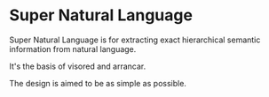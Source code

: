 # Super Natural Language

Super Natural Language is for extracting exact hierarchical semantic information from natural language.

It's the basis of visored and arrancar.

The design is aimed to be as simple as possible.
